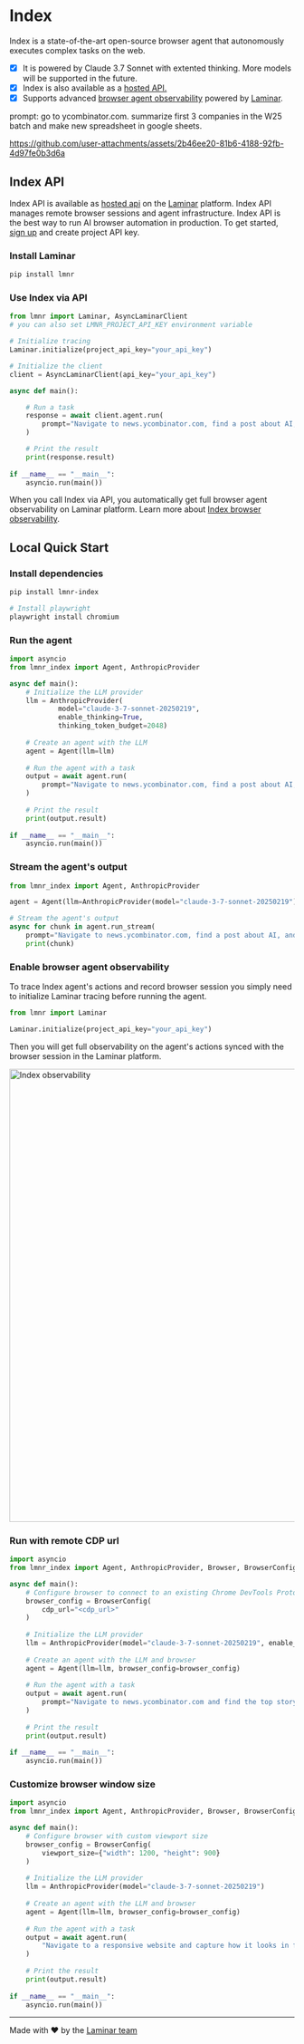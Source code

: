 # Index

Index is a state-of-the-art open-source browser agent that autonomously executes complex tasks on the web.

- [x] It is powered by Claude 3.7 Sonnet with extented thinking. More models will be supported in the future.
- [x] Index is also available as a [hosted API.](https://docs.lmnr.ai/laminar-index/introduction)
- [x] Supports advanced [browser agent observability](https://docs.lmnr.ai/laminar-index/observability) powered by [Laminar](https://lmnr.ai).

prompt: go to ycombinator.com. summarize first 3 companies in the W25 batch and make new spreadsheet in google sheets.

https://github.com/user-attachments/assets/2b46ee20-81b6-4188-92fb-4d97fe0b3d6a


## Index API

Index API is available as [hosted api](https://docs.lmnr.ai/laminar-index/introduction) on the [Laminar](https://lmnr.ai) platform. Index API manages remote browser sessions and agent infrastructure. Index API is the best way to run AI browser automation in production. To get started, [sign up](https://lmnr.ai/sign-in) and create project API key.

### Install Laminar
```bash
pip install lmnr
```

### Use Index via API
```python
from lmnr import Laminar, AsyncLaminarClient
# you can also set LMNR_PROJECT_API_KEY environment variable

# Initialize tracing
Laminar.initialize(project_api_key="your_api_key")

# Initialize the client
client = AsyncLaminarClient(api_key="your_api_key")

async def main():

    # Run a task
    response = await client.agent.run(
        prompt="Navigate to news.ycombinator.com, find a post about AI, and summarize it"
    )

    # Print the result
    print(response.result)
    
if __name__ == "__main__":
    asyncio.run(main())
```

When you call Index via API, you automatically get full browser agent observability on Laminar platform. Learn more about [Index browser observability](https://docs.lmnr.ai/laminar-index/introduction#tracing-with-laminar).

## Local Quick Start

### Install dependencies
```bash
pip install lmnr-index

# Install playwright
playwright install chromium
```

### Run the agent
```python
import asyncio
from lmnr_index import Agent, AnthropicProvider

async def main():
    # Initialize the LLM provider
    llm = AnthropicProvider(
            model="claude-3-7-sonnet-20250219",
            enable_thinking=True, 
            thinking_token_budget=2048)
    
    # Create an agent with the LLM
    agent = Agent(llm=llm)
    
    # Run the agent with a task
    output = await agent.run(
        prompt="Navigate to news.ycombinator.com, find a post about AI, and summarize it"
    )
    
    # Print the result
    print(output.result)
    
if __name__ == "__main__":
    asyncio.run(main())
```

### Stream the agent's output
```python
from lmnr_index import Agent, AnthropicProvider

agent = Agent(llm=AnthropicProvider(model="claude-3-7-sonnet-20250219"))    

# Stream the agent's output
async for chunk in agent.run_stream(
    prompt="Navigate to news.ycombinator.com, find a post about AI, and summarize it"):
    print(chunk)
``` 

### Enable browser agent observability

To trace Index agent's actions and record browser session you simply need to initialize Laminar tracing before running the agent.

```python
from lmnr import Laminar

Laminar.initialize(project_api_key="your_api_key")
```

Then you will get full observability on the agent's actions synced with the browser session in the Laminar platform.

<picture>
    <img src="./static/traces.png" alt="Index observability" width="800"/>
</picture>

### Run with remote CDP url
```python
import asyncio
from lmnr_index import Agent, AnthropicProvider, Browser, BrowserConfig

async def main():
    # Configure browser to connect to an existing Chrome DevTools Protocol endpoint
    browser_config = BrowserConfig(
        cdp_url="<cdp_url>"
    )
    
    # Initialize the LLM provider
    llm = AnthropicProvider(model="claude-3-7-sonnet-20250219", enable_thinking=True, thinking_token_budget=2048)
    
    # Create an agent with the LLM and browser
    agent = Agent(llm=llm, browser_config=browser_config)
    
    # Run the agent with a task
    output = await agent.run(
        prompt="Navigate to news.ycombinator.com and find the top story"
    )
    
    # Print the result
    print(output.result)
    
if __name__ == "__main__":
    asyncio.run(main())
```

### Customize browser window size
```python
import asyncio
from lmnr_index import Agent, AnthropicProvider, Browser, BrowserConfig

async def main():
    # Configure browser with custom viewport size
    browser_config = BrowserConfig(
        viewport_size={"width": 1200, "height": 900}
    )
    
    # Initialize the LLM provider
    llm = AnthropicProvider(model="claude-3-7-sonnet-20250219")
    
    # Create an agent with the LLM and browser
    agent = Agent(llm=llm, browser_config=browser_config)
    
    # Run the agent with a task
    output = await agent.run(
        "Navigate to a responsive website and capture how it looks in full HD resolution"
    )
    
    # Print the result
    print(output.result)
    
if __name__ == "__main__":
    asyncio.run(main())
```

---

Made with ❤️ by the [Laminar team](https://lmnr.ai)
